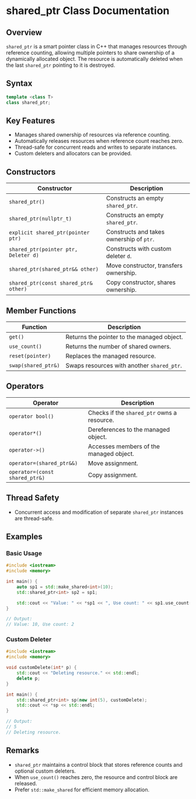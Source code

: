 # shared_ptr Class Documentation

## Overview

`shared_ptr` is a smart pointer class in C++ that manages resources through reference counting, allowing multiple pointers to share ownership of a dynamically allocated object. The resource is automatically deleted when the last `shared_ptr` pointing to it is destroyed.

## Syntax

```cpp
template <class T>
class shared_ptr;
```

## Key Features

- Manages shared ownership of resources via reference counting.
- Automatically releases resources when reference count reaches zero.
- Thread-safe for concurrent reads and writes to separate instances.
- Custom deleters and allocators can be provided.

## Constructors

| Constructor                           | Description                              |
| ------------------------------------- | ---------------------------------------- |
| `shared_ptr()`                        | Constructs an empty `shared_ptr`.        |
| `shared_ptr(nullptr_t)`               | Constructs an empty `shared_ptr`.        |
| `explicit shared_ptr(pointer ptr)`    | Constructs and takes ownership of `ptr`. |
| `shared_ptr(pointer ptr, Deleter d)`  | Constructs with custom deleter `d`.      |
| `shared_ptr(shared_ptr&& other)`      | Move constructor, transfers ownership.   |
| `shared_ptr(const shared_ptr& other)` | Copy constructor, shares ownership.      |

## Member Functions

| Function            | Description                                |
| ------------------- | ------------------------------------------ |
| `get()`             | Returns the pointer to the managed object. |
| `use_count()`       | Returns the number of shared owners.       |
| `reset(pointer)`    | Replaces the managed resource.             |
| `swap(shared_ptr&)` | Swaps resources with another `shared_ptr`. |

## Operators

| Operator                       | Description                                 |
| ------------------------------ | ------------------------------------------- |
| `operator bool()`              | Checks if the `shared_ptr` owns a resource. |
| `operator*()`                  | Dereferences to the managed object.         |
| `operator->()`                 | Accesses members of the managed object.     |
| `operator=(shared_ptr&&)`      | Move assignment.                            |
| `operator=(const shared_ptr&)` | Copy assignment.                            |

## Thread Safety

- Concurrent access and modification of separate `shared_ptr` instances are thread-safe.

## Examples

### Basic Usage

```cpp
#include <iostream>
#include <memory>

int main() {
    auto sp1 = std::make_shared<int>(10);
    std::shared_ptr<int> sp2 = sp1;

    std::cout << "Value: " << *sp1 << ", Use count: " << sp1.use_count() << std::endl;
}

// Output:
// Value: 10, Use count: 2
```

### Custom Deleter

```cpp
#include <iostream>
#include <memory>

void customDelete(int* p) {
    std::cout << "Deleting resource." << std::endl;
    delete p;
}

int main() {
    std::shared_ptr<int> sp(new int(5), customDelete);
    std::cout << *sp << std::endl;
}

// Output:
// 5
// Deleting resource.
```

## Remarks

- `shared_ptr` maintains a control block that stores reference counts and optional custom deleters.
- When `use_count()` reaches zero, the resource and control block are released.
- Prefer `std::make_shared` for efficient memory allocation.
